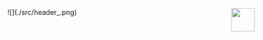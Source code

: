 <!--   my-header-img -->
<html> 
<style> 
<h1> Python </h1>
</style></html>
![](./src/header_.png) <a href="https://www.python.org/"><img                                          src="https://upload.wikimedia.org/wikipedia/commons/c/c3/Python-logo-notext.svg" align="right" height="48" width="48" ></a>




                                                                                                                                                                                                                                                                                                                                                                                                                                                                                                                                                                                                       
